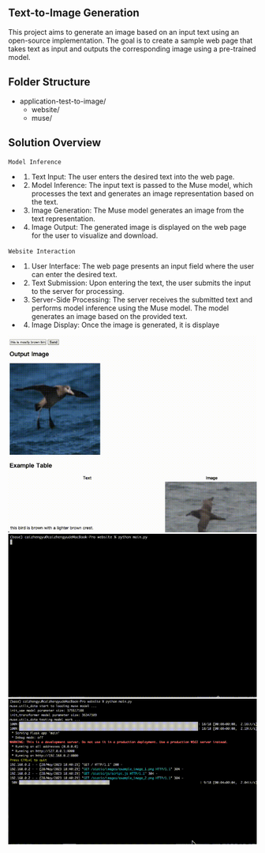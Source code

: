 ## Text-to-Image Generation
This project aims to generate an image based on an input text using an open-source implementation. The goal is to create a sample web page that takes text as input and outputs the corresponding image using a pre-trained model.

## Folder Structure
- application-test-to-image/
    - website/
    - muse/

## Solution Overview

`Model Inference`
- 1. Text Input: The user enters the desired text into the web page.
- 2. Model Inference: The input text is passed to the Muse model, which processes the text and generates an image representation based on the text.
- 3. Image Generation: The Muse model generates an image from the text representation.
- 4. Image Output: The generated image is displayed on the web page for the user to visualize and download.

`Website Interaction`
- 1. User Interface: The web page presents an input field where the user can enter the desired text.
- 2. Text Submission: Upon entering the text, the user submits the input to the server for processing.
- 3. Server-Side Processing: The server receives the submitted text and performs model inference using the Muse model. The model generates an image based on the provided text.
- 4. Image Display: Once the image is generated, it is displaye

![Web Page](img/web.gif)
![Web Running Init](img/web_running_init.gif)
![Web Inference](img/web_inference.gif)


